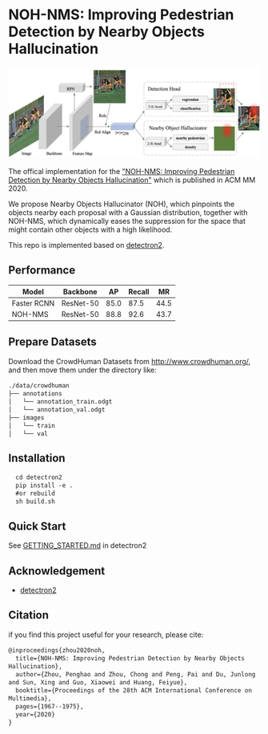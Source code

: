# NOH-NMS: Improving Pedestrian Detection by Nearby Objects Hallucination

<div align="center">
  <img src="demo/architecture.png"/>
</div>

The offical implementation for the ["NOH-NMS: Improving Pedestrian Detection by Nearby Objects Hallucination"](https://arxiv.org/pdf/2007.13376.pdf) which is published in ACM MM 2020. 

We propose Nearby Objects Hallucinator (NOH), which pinpoints the objects nearby each proposal with a Gaussian distribution, together with NOH-NMS, which dynamically eases the suppression for the space that might contain other objects with a high likelihood.

This repo is implemented based on [detectron2](https://github.com/facebookresearch/detectron2).

## Performance
|    Model    | Backbone |  AP  |  Recall |  MR  |  
|-------------|----------|------|---------|------| 
| Faster RCNN | ResNet-50| 85.0 |   87.5  | 44.5 |
|   NOH-NMS   | ResNet-50| 88.8 |   92.6  | 43.7 |

## Prepare Datasets
Download the CrowdHuman Datasets from http://www.crowdhuman.org/, and then move them under the directory like:
```
./data/crowdhuman
├── annotations
│   └── annotation_train.odgt
│   └── annotation_val.odgt
├── images
│   └── train
│   └── val
```

## Installation
```
  cd detectron2
  pip install -e . 
  #or rebuild
  sh build.sh
```

## Quick Start
See [GETTING_STARTED.md](GETTING_STARTED.md) in detectron2

## Acknowledgement
* [detectron2](https://github.com/facebookresearch/detectron2)

## Citation
if you find this project useful for your research, please cite:
```
@inproceedings{zhou2020noh,
  title={NOH-NMS: Improving Pedestrian Detection by Nearby Objects Hallucination},
  author={Zhou, Penghao and Zhou, Chong and Peng, Pai and Du, Junlong and Sun, Xing and Guo, Xiaowei and Huang, Feiyue},
  booktitle={Proceedings of the 28th ACM International Conference on Multimedia},
  pages={1967--1975},
  year={2020}
}
```

